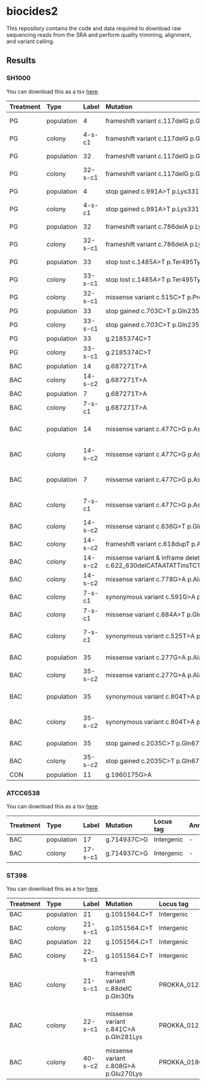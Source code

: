 # biocides2

This repository contains the code and data required to download raw sequencing reads from the SRA and perform quality trimming, alignment, and variant calling.

## Results

### SH1000

You can download this as a tsv [here](https://github.com/Perugolate/biocides2/blob/main/sh1000.tsv).

|Treatment |Type       |Label   |Mutation                                                                                      |Locus tag    |Annotation |Function                                        |Run         |
|:---------|:----------|:-------|:---------------------------------------------------------------------------------------------|:------------|:----------|:-----------------------------------------------|:-----------|
|PG        |population |4       |frameshift variant c.117delG p.Gly41fs                                                        |PROKKA_01659 |hemY       |Protoporphyrinogen oxidase                      |SRR18771780 |
|PG        |colony     |4-s-c1  |frameshift variant c.117delG p.Gly41fs                                                        |PROKKA_01659 |hemY       |Protoporphyrinogen oxidase                      |SRR18771792 |
|PG        |population |32      |frameshift variant c.117delG p.Gly41fs                                                        |PROKKA_01659 |hemY       |Protoporphyrinogen oxidase                      |SRR18771797 |
|PG        |colony     |32-s-c1 |frameshift variant c.117delG p.Gly41fs                                                        |PROKKA_01659 |hemY       |Protoporphyrinogen oxidase                      |SRR18771786 |
|PG        |population |4       |stop gained c.991A>T p.Lys331*                                                                |PROKKA_01871 |cls2       |Cardiolipin synthase                            |SRR18771780 |
|PG        |colony     |4-s-c1  |stop gained c.991A>T p.Lys331*                                                                |PROKKA_01871 |cls2       |Cardiolipin synthase                            |SRR18771792 |
|PG        |population |32      |frameshift variant c.786delA p.Lys262fs                                                       |PROKKA_01871 |cls2       |Cardiolipin synthase                            |SRR18771797 |
|PG        |colony     |32-s-c1 |frameshift variant c.786delA p.Lys262fs                                                       |PROKKA_01871 |cls2       |Cardiolipin synthase                            |SRR18771786 |
|PG        |population |33      |stop lost c.1485A>T p.Ter495Tyrext*?                                                          |PROKKA_01871 |cls2       |Cardiolipin synthase                            |SRR18771796 |
|PG        |colony     |33-s-c1 |stop lost c.1485A>T p.Ter495Tyrext*?                                                          |PROKKA_01871 |cls2       |Cardiolipin synthase                            |SRR18771785 |
|PG        |colony     |32-s-c1 |missense variant c.515C>T p.Pro172Leu                                                         |PROKKA_01192 |parE       |DNA topoisomerase 4 subunit B                   |SRR18771786 |
|PG        |population |33      |stop gained c.703C>T p.Gln235*                                                                |PROKKA_01660 |hemH       |Ferrochelatase                                  |SRR18771796 |
|PG        |colony     |33-s-c1 |stop gained c.703C>T p.Gln235*                                                                |PROKKA_01660 |hemH       |Ferrochelatase                                  |SRR18771785 |
|PG        |population |33      |g.2185374C>T                                                                                  |intergenic   |-          |-                                               |SRR18771796 |
|PG        |colony     |33-s-c1 |g.2185374C>T                                                                                  |intergenic   |-          |-                                               |SRR18771785 |
|BAC       |population |14      |g.687271T>A                                                                                   |intergenic   |-          |-                                               |SRR18771776 |
|BAC       |colony     |14-s-c2 |g.687271T>A                                                                                   |intergenic   |-          |-                                               |SRR18771790 |
|BAC       |population |7       |g.687271T>A                                                                                   |intergenic   |-          |-                                               |SRR18771779 |
|BAC       |colony     |7-s-c1  |g.687271T>A                                                                                   |intergenic   |-          |-                                               |SRR18771791 |
|BAC       |population |14      |missense variant c.477C>G p.Asp159Glu                                                         |PROKKA_02369 |-          |Baeyer-Villiger flavin-containing monooxygenase |SRR18771776 |
|BAC       |colony     |14-s-c2 |missense variant c.477C>G p.Asp159Glu                                                         |PROKKA_02369 |-          |Baeyer-Villiger flavin-containing monooxygenase |SRR18771790 |
|BAC       |population |7       |missense variant c.477C>G p.Asp159Glu                                                         |PROKKA_02369 |-          |Baeyer-Villiger flavin-containing monooxygenase |SRR18771779 |
|BAC       |colony     |7-s-c1  |missense variant c.477C>G p.Asp159Glu                                                         |PROKKA_02369 |-          |Baeyer-Villiger flavin-containing monooxygenase |SRR18771791 |
|BAC       |colony     |14-s-c2 |missense variant c.636G>T p.Gln212His                                                         |PROKKA_01209 |trpB       |Tryptophan synthase beta chain                  |SRR18771790 |
|BAC       |colony     |14-s-c2 |frameshift variant c.618dupT p.Arg207fs                                                       |PROKKA_01818 |agrA       |Accessory gene regulator protein A              |SRR18771790 |
|BAC       |colony     |14-s-c2 |missense variant & inframe deletion c.622_630delCATAATATTinsTCTTTCp.His208_Ile210delinsSerPhe |PROKKA_01818 |agrA       |Accessory gene regulator protein A              |SRR18771790 |
|BAC       |colony     |14-s-c2 |missense variant c.778G>A p.Ala260Thr                                                         |PROKKA_01862 |kdpD       |Sensor protein KdpD                             |SRR18771790 |
|BAC       |colony     |7-s-c1  |synonymous variant c.591G>A p.Gln197Gln                                                       |PROKKA_01039 |-          |hypothetical protein                            |SRR18771791 |
|BAC       |colony     |7-s-c1  |missense variant c.684A>T p.Glu228Asp                                                         |PROKKA_01817 |dpiB       |Sensor histidine kinase DpiB                    |SRR18771791 |
|BAC       |colony     |7-s-c1  |synonymous variant c.525T>A p.Thr175Thr                                                       |PROKKA_01929 |czcD       |Cadmium, cobalt and zinc/H( )-K( ) antiporter   |SRR18771791 |
|BAC       |population |35      |missense variant c.277G>A p.Ala93Thr                                                          |PROKKA_01081 |topA       |DNA topoisomerase 1                             |SRR18771794 |
|BAC       |colony     |35-s-c2 |missense variant c.277G>A p.Ala93Thr                                                          |PROKKA_01081 |topA       |DNA topoisomerase 1                             |SRR18771783 |
|BAC       |population |35      |synonymous variant c.804T>A p.Ile268Ile                                                       |PROKKA_01457 |-          |putative AAA domain-containing protein          |SRR18771794 |
|BAC       |colony     |35-s-c2 |synonymous variant c.804T>A p.Ile268Ile                                                       |PROKKA_01457 |-          |putative AAA domain-containing protein          |SRR18771783 |
|BAC       |population |35      |stop gained c.2035C>T p.Gln679*                                                               |PROKKA_01463 |relA       |GTP pyrophosphokinase                           |SRR18771794 |
|BAC       |colony     |35-s-c2 |stop gained c.2035C>T p.Gln679*                                                               |PROKKA_01463 |relA       |GTP pyrophosphokinase                           |SRR18771783 |
|CON       |population |11      |g.1960175G>A                                                                                  |intergenic   |-          |-                                               |SRR18771778 |

### ATCC6538

You can download this as a tsv [here](https://github.com/Perugolate/biocides2/blob/main/atcc6538.tsv).

|Treatment |Type       |Label   |Mutation    |Locus tag  |Annotation |Function |Run         |
|:---------|:----------|:-------|:-----------|:----------|:----------|:--------|:-----------|
|BAC       |population |17      |g.714937C>G |Intergenic |-          |-        |SRR18771805 |
|BAC       |colony     |17-s-c1 |g.714937C>G |Intergenic |-          |-        |SRR18771789 |

### ST398

You can download this as a tsv [here](https://github.com/Perugolate/biocides2/blob/main/st398.tsv).

|Treatment |Type       |Label   |Mutation                              |Locus tag    |Annotation |Function                                 |Run         |
|:---------|:----------|:-------|:-------------------------------------|:------------|:----------|:----------------------------------------|:-----------|
|BAC       |population |21      |g.1051564.C>T                         |Intergenic   |-          |-                                        |SRR18771804 |
|BAC       |colony     |21-s-c1 |g.1051564.C>T                         |Intergenic   |-          |-                                        |SRR18771788 |
|BAC       |population |22      |g.1051564.C>T                         |Intergenic   |-          |-                                        |SRR18771803 |
|BAC       |colony     |22-s-c1 |g.1051564.C>T                         |Intergenic   |-          |-                                        |SRR18771787 |
|BAC       |colony     |21-s-c1 |frameshift variant c.88delC p.Gln30fs |PROKKA_01239 |pbpX       |Putative penicillin-binding protein PbpX |SRR18771788 |
|BAC       |colony     |22-s-c1 |missense variant c.841C>A p.Gln281Lys |PROKKA_01239 |pbpX       |Putative penicillin-binding protein PbpX |SRR18771787 |
|BAC       |colony     |40-s-c2 |missense variant c.808G>A p.Glu270Lys |PROKKA_01802 |sigA       |RNA polymerase sigma factor SigA         |SRR18771782 |

